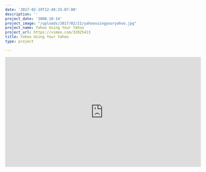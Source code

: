 ```yaml
---
date: '2017-02-19T12:48:33-07:00'
description: ''
project_date: '2008-10-14'
project_image: "/uploads/2017/02/21/yahoousingyouryahoo.jpg"
project_name: Yahoo Using Your Yahoo
project_url: https://vimeo.com/32025413
title: Yahoo Using Your Yahoo
type: project

---
```

<iframe src="https://player.vimeo.com/video/32025413" width="640" height="360" frameborder="0" webkitallowfullscreen mozallowfullscreen allowfullscreen></iframe>
